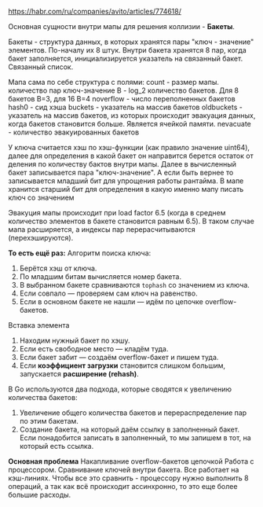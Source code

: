 https://habr.com/ru/companies/avito/articles/774618/

Основная сущности внутри мапы для решения коллизии - **Бакеты**.

Бакеты - структура данных, в которых хранятся пары "ключ - значение" элементов.
По-началу их 8 штук. Внутри бакета хранятся 8 пар, когда бакет заполняется, инициализируется указатель на связанный бакет. Связанный список.

Мапа сама по себе структура с полями:
count - размер мапы. количество пар ключ-значение
B - log_2 количество бакетов. Для 8 бакетов B=3, для 16 B=4
noverflow - число переполненных бакетов
hash0 - сид хэша 
buckets - указатель на массив бакетов
oldbuckets - указатель на массив бакетов, из которых происходит эвакуация данных, когда бакетов становится больше. Является ячейкой памяти.
nevacuate - количество эвакуированных бакетов

У ключа считается хэш по хэш-функции (как правило значение uint64), далее для определения в какой бакет он направится берется остаток от деления по количеству бактов внутри мапы. Далее в вычисленный бакет записывается пара "ключ-значение". А если быть вернее то записывается младший бит для упрощения работы рантайма. В мапе хранится старший бит для определения в какую именно мапу писать ключ со значением

Эвакуция мапы происходит при load factor 6.5 (когда в среднем количество элементов в бакете становится равным 6.5). В таком случае мапа расширяется, а индексы пар перерасчитываются (перехэшируются).

**То есть ещё раз:**
Алгоритм поиска ключа:
1. Берётся хэш от ключа.
2. По младшим битам вычисляется номер бакета.
3. В выбранном бакете сравниваются `tophash` со значением из ключа.
4. Если совпало — проверяем сам ключ на равенство.
5. Если в основном бакете не нашли — идём по цепочке overflow-бакетов.

Вставка элемента
1. Находим нужный бакет по хэшу.
2. Если есть свободное место — кладём туда.
3. Если бакет забит — создаём overflow-бакет и пишем туда.
4. Если **коэффициент загрузки** становится слишком большим, запускается **расширение (rehash)**.

В Go используются два подхода, которые сводятся к увеличению количества бакетов:

1. Увеличение общего количества бакетов и перераспределение пар по этим бакетам.
2. Создание бакета, на который даём ссылку в заполненный бакет. Если понадобится записать в заполненный, то мы запишем в тот, на который есть ссылка.


**Основная проблема**
Накапливание overflow-бакетов цепочкой
Работа с процессором. Сравнивание ключей внутри бакета. Все работает на кэш-линиях. Чтобы все это сравнить - процессору нужно выполнить 8 операций, а так как всё происходит ассинхронно, то это еще более большие расходы.

